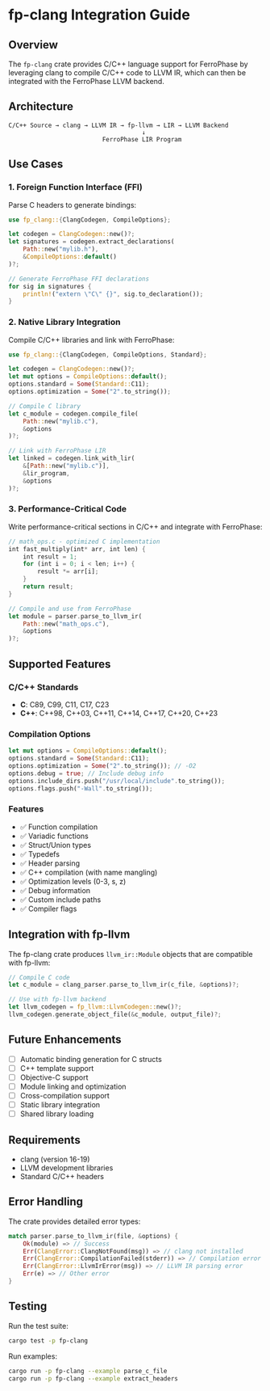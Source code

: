 # fp-clang Integration Guide

## Overview

The `fp-clang` crate provides C/C++ language support for FerroPhase by leveraging clang to compile C/C++ code to LLVM IR, which can then be integrated with the FerroPhase LLVM backend.

## Architecture

```
C/C++ Source → clang → LLVM IR → fp-llvm → LIR → LLVM Backend
                                     ↓
                          FerroPhase LIR Program
```

## Use Cases

### 1. Foreign Function Interface (FFI)

Parse C headers to generate bindings:

```rust
use fp_clang::{ClangCodegen, CompileOptions};

let codegen = ClangCodegen::new()?;
let signatures = codegen.extract_declarations(
    Path::new("mylib.h"),
    &CompileOptions::default()
)?;

// Generate FerroPhase FFI declarations
for sig in signatures {
    println!("extern \"C\" {}", sig.to_declaration());
}
```

### 2. Native Library Integration

Compile C/C++ libraries and link with FerroPhase:

```rust
use fp_clang::{ClangCodegen, CompileOptions, Standard};

let codegen = ClangCodegen::new()?;
let mut options = CompileOptions::default();
options.standard = Some(Standard::C11);
options.optimization = Some("2".to_string());

// Compile C library
let c_module = codegen.compile_file(
    Path::new("mylib.c"),
    &options
)?;

// Link with FerroPhase LIR
let linked = codegen.link_with_lir(
    &[Path::new("mylib.c")],
    &lir_program,
    &options
)?;
```

### 3. Performance-Critical Code

Write performance-critical sections in C/C++ and integrate with FerroPhase:

```rust
// math_ops.c - optimized C implementation
int fast_multiply(int* arr, int len) {
    int result = 1;
    for (int i = 0; i < len; i++) {
        result *= arr[i];
    }
    return result;
}

// Compile and use from FerroPhase
let module = parser.parse_to_llvm_ir(
    Path::new("math_ops.c"),
    &options
)?;
```

## Supported Features

### C/C++ Standards

- **C**: C89, C99, C11, C17, C23
- **C++**: C++98, C++03, C++11, C++14, C++17, C++20, C++23

### Compilation Options

```rust
let mut options = CompileOptions::default();
options.standard = Some(Standard::C11);
options.optimization = Some("2".to_string()); // -O2
options.debug = true; // Include debug info
options.include_dirs.push("/usr/local/include".to_string());
options.flags.push("-Wall".to_string());
```

### Features

- ✅ Function compilation
- ✅ Variadic functions
- ✅ Struct/Union types
- ✅ Typedefs
- ✅ Header parsing
- ✅ C++ compilation (with name mangling)
- ✅ Optimization levels (0-3, s, z)
- ✅ Debug information
- ✅ Custom include paths
- ✅ Compiler flags

## Integration with fp-llvm

The fp-clang crate produces `llvm_ir::Module` objects that are compatible with fp-llvm:

```rust
// Compile C code
let c_module = clang_parser.parse_to_llvm_ir(c_file, &options)?;

// Use with fp-llvm backend
let llvm_codegen = fp_llvm::LlvmCodegen::new()?;
llvm_codegen.generate_object_file(&c_module, output_file)?;
```

## Future Enhancements

- [ ] Automatic binding generation for C structs
- [ ] C++ template support
- [ ] Objective-C support
- [ ] Module linking and optimization
- [ ] Cross-compilation support
- [ ] Static library integration
- [ ] Shared library loading

## Requirements

- clang (version 16-19)
- LLVM development libraries
- Standard C/C++ headers

## Error Handling

The crate provides detailed error types:

```rust
match parser.parse_to_llvm_ir(file, &options) {
    Ok(module) => // Success
    Err(ClangError::ClangNotFound(msg)) => // clang not installed
    Err(ClangError::CompilationFailed(stderr)) => // Compilation error
    Err(ClangError::LlvmIrError(msg)) => // LLVM IR parsing error
    Err(e) => // Other error
}
```

## Testing

Run the test suite:

```bash
cargo test -p fp-clang
```

Run examples:

```bash
cargo run -p fp-clang --example parse_c_file
cargo run -p fp-clang --example extract_headers
```
